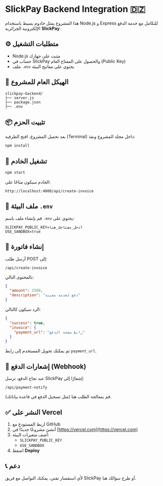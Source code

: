 # SlickPay Backend Integration 🇩🇿

هذا المشروع يمثل خادوم بسيط باستخدام Node.js و Express للتكامل مع خدمة الدفع الإلكترونية الجزائرية **SlickPay**.

## ⚙️ متطلبات التشغيل

- Node.js مثبت على جهازك
- حساب في SlickPay والحصول على المفتاح العام (Public Key)
- ملف `.env` يحتوي على مفاتيح البيئة

## 📁 الهيكل العام للمشروع

```
slickpay-backend/
├── server.js
├── package.json
├── .env
```

## 📦 تثبيت الحزم

بعد تحميل المشروع، افتح الطرفية (Terminal) داخل مجلد المشروع ونفذ:

```bash
npm install
```

## 🚀 تشغيل الخادم

```bash
npm start
```

الخادم سيكون متاحًا على:

```
http://localhost:4000/api/create-invoice
```

## 🔐 ملف البيئة `.env`

قم بإنشاء ملف باسم `.env` يحتوي على:

```
SLICKPAY_PUBLIC_KEY=أدخل_مفتاحك_هنا
USE_SANDBOX=true
```

## 🔄 إنشاء فاتورة

أرسل طلب POST إلى:

```
/api/create-invoice
```

بالمحتوى التالي:

```json
{
  "amount": 2500,
  "description": "دفع لخدمة معينة"
}
```

الرد سيكون كالتالي:

```json
{
  "success": true,
  "invoice": {
    "payment_url": "رابط صفحة الدفع"
  }
}
```

ثم يمكنك تحويل المستخدم إلى رابط `payment_url`.

## 📨 إشعارات الدفع (Webhook)

عند نجاح الدفع، ترسل SlickPay إشعارًا إلى:

```
/api/payment-notify
```

قم بمعالجة الطلب هنا (مثل تسجيل الدفع في قاعدة بياناتك).

## ✅ النشر على Vercel

1. اربط المستودع مع GitHub
2. أنشئ مشروعًا جديدًا في [https://vercel.com](https://vercel.com)
3. أضف متغيرات البيئة:
   - `SLICKPAY_PUBLIC_KEY`
   - `USE_SANDBOX`
4. اضغط **Deploy**

## 📞 دعم

لأي استفسار تقني، يمكنك التواصل مع فريق SlickPay أو طرح سؤالك هنا.
